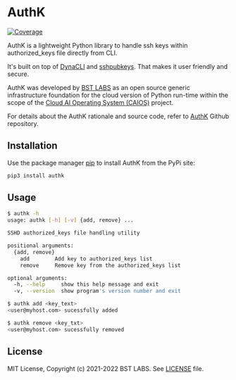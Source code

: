 # AuthK

[![Coverage](https://img.shields.io/badge/Coverage-100%25-green.svg)](https://github.com/BstLabs/py-authk/blob/d0e772deb5de5dfae4002b0cee605b783d0cd467/README.md)

AuthK is a lightweight Python library to handle ssh keys within authorized_keys file directly from CLI.

It's built on top of [DynaCLI](https://pypi.org/project/dynacli/) and [sshpubkeys](https://pypi.org/project/sshpubkeys/).
That makes it user friendly and secure.

AuthK was developed by [BST LABS](https://github.com/BstLabs/) as an open source generic infrastructure foundation for the cloud version of Python run-time within the scope of the [Cloud AI Operating System (CAIOS)](http://caios.io) project.

For details about the AuthK rationale and source code, refer to [AuthK](https://github.com/BstLabs/py-authk/) Github repository.

## Installation

Use the package manager [pip](https://pip.pypa.io/en/stable/) to install AuthK from the PyPi site:

```bash
pip3 install authk
```

## Usage

```bash
$ authk -h
usage: authk [-h] [-v] {add, remove} ...

SSHD authorized_keys file handling utility

positional arguments:
  {add, remove}
    add        Add key to authorized_keys list
    remove     Remove key from the authorized_keys list

optional arguments:
  -h, --help     show this help message and exit
  -v, --version  show program's version number and exit
```

```bash
$ authk add <key_text>
<user@myhost.com> sucessfully added

$ authk remove <key_txt>
<user@myhost.com> sucessfully removed
```

## License

MIT License, Copyright (c) 2021-2022 BST LABS. See [LICENSE](https://github.com/BstLabs/py-authk/blob/main/LICENSE.md) file.
